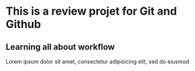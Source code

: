 # This is a review projet for Git and Github

## Learning all about workflow

Lorem ipsum dolor sit amet, consectetur adipisicing elit, sed do eiusmod
